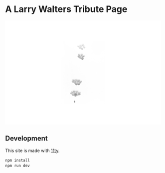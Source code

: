 # A Larry Walters Tribute Page

<img width="500" src="public/assets/thumbnail.png" alt="A black and white photo of Larry Walters taken from distance, sitting in his lawn chair with ballons clustered in four distinct groups, attached to his chair.">

## Development

This site is made with [11ty](https://www.11ty.dev/).

```sh
npm install
npm run dev
```

